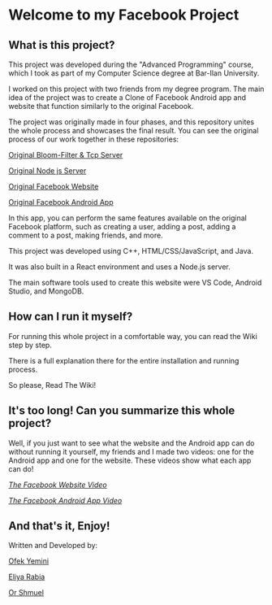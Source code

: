 # Welcome to my Facebook Project

## What is this project?

This project was developed during the "Advanced Programming" course, which I took as part of my Computer Science degree at Bar-Ilan University.

I worked on this project with two friends from my degree program. The main idea of the project was to create a Clone of Facebook Android app and website that function similarly to the original Facebook.

The project was originally made in four phases, and this repository unites the whole process and showcases the final result. 
You can see the original process of our work together in these repositories: 

[Original Bloom-Filter & Tcp Server](https://github.com/ofekyem/ex1) 

[Original Node js Server](https://github.com/ofekyem/Facebook-Node-Js-Server) 

[Original Facebook Website](https://github.com/ofekyem/Facebook-Website) 

[Original Facebook Android App](https://github.com/ofekyem/Facebook-Android-App) 



In this app, you can perform the same features available on the original Facebook platform, such as creating a user, adding a post, adding a comment to a post, making friends, and more.

This project was developed using C++, HTML/CSS/JavaScript, and Java.

It was also built in a React environment and uses a Node.js server.

The main software tools used to create this website were VS Code, Android Studio, and MongoDB.

## How can I run it myself?

For running this whole project in a comfortable way, you can read the Wiki step by step.

There is a full explanation there for the entire installation and running process. 

So please, Read The Wiki!

## It's too long! Can you summarize this whole project?

Well, if you just want to see what the website and the Android app can do without running it yourself, my friends and I made two videos: one for the Android app and one for the website. These videos show what each app can do!

[*The Facebook Website Video*](https://www.youtube.com/watch?v=7xheojkxw5M)

[*The Facebook Android App Video*](https://www.youtube.com/watch?v=onclwdYc8EU)

## And that's it, Enjoy! 
Written and Developed by:  

[Ofek Yemini](https://github.com/ofekyem) 

[Eliya Rabia](https://github.com/EliyaRabia) 

[Or Shmuel](https://github.com/orshmuel9)


